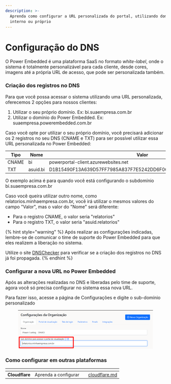 ```yaml
---
description: >-
  Aprenda como configurar a URL personalizada do portal, utilizando domínio
  interno ou próprio
---
```


# Configuração do DNS

O Power Embedded é uma plataforma SaaS no formato _white-label_, onde o sistema é totalmente personalizável para cada cliente, desde cores, imagens até a própria URL de acesso, que pode ser personalizada também.



### Criação dos registros no DNS

Para que você possa acessar o sistema utilizando uma URL personalizada, oferecemos 2 opções para nossos clientes:

1. Utilizar o seu próprio domínio. Ex: bi.suaempresa.com.br
2. Utilizar o domínio do Power Embedded. Ex: suaempresa.powerembedded.com.br



Caso você opte por utilizar o seu próprio domínio, você precisará adicionar os 2 registros no seu DNS (CNAME e TXT) para ser possível utilizar essa URL personalizada no Power Embedded:

| Tipo  | Nome     | Valor                                                            |
| ----- | -------- | ---------------------------------------------------------------- |
| CNAME | bi       | powerportal-client.azurewebsites.net                             |
| TXT   | asuid.bi | D1B15490F13A639D57FF7985A837F7E5242DD6F062BEEC8698E3CC36A6CBD693 |

O exemplo acima é para quando você está configurando o subdomínio bi.suaempresa.com.br



Caso você queira utilizar outro nome, como relatorios.minhaempresa.com.br, você irá utilizar o mesmos valores do campo "Valor", mas o valor do "Nome" será diferente:

* Para o registro CNAME, o valor seria "relatorios"
* Para o registro TXT, o valor seria "asuid.relatorios"

{% hint style="warning" %}
Após realizar as configurações indicadas, lembre-se de comunicar o time de suporte do Power Embedded para que eles realizem a liberação no sistema.

Utilize o site [DNSChecker](https://dnschecker.org/) para verificar se a criação dos registros no DNS já foi propagada.
{% endhint %}



### Configurar a nova URL no Power Embedded

Após as alterações realizadas no DNS e liberadas pelo time de suporte, agora você só precisa configurar no sistema essa nova URL.

Para fazer isso, acesse a página de Configurações e digite o sub-domínio personalizado

<figure><img src="../../.gitbook/assets/image (146).png" alt=""><figcaption></figcaption></figure>



### Como configurar em outras plataformas

<table data-view="cards"><thead><tr><th></th><th></th><th></th><th data-hidden data-card-target data-type="content-ref"></th></tr></thead><tbody><tr><td><strong>Cloudflare</strong></td><td>Aprenda a configurar</td><td></td><td><a href="cloudflare.md">cloudflare.md</a></td></tr></tbody></table>
